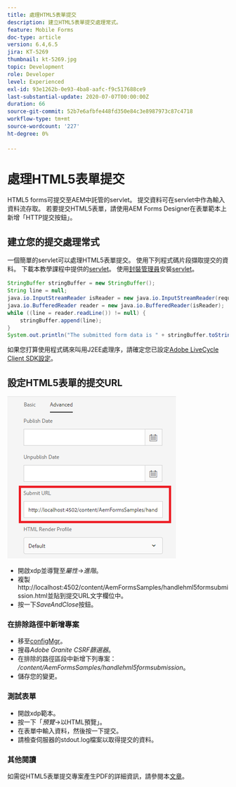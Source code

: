 ```yaml
---
title: 處理HTML5表單提交
description: 建立HTML5表單提交處理常式。
feature: Mobile Forms
doc-type: article
version: 6.4,6.5
jira: KT-5269
thumbnail: kt-5269.jpg
topic: Development
role: Developer
level: Experienced
exl-id: 93e1262b-0e93-4ba8-aafc-f9c517688ce9
last-substantial-update: 2020-07-07T00:00:00Z
duration: 66
source-git-commit: 52b7e6afbfe448fd350e84c3e8987973c87c4718
workflow-type: tm+mt
source-wordcount: '227'
ht-degree: 0%

---
```



# 處理HTML5表單提交

HTML5 forms可提交至AEM中託管的servlet。 提交資料可在servlet中作為輸入資料流存取。 若要提交HTML5表單，請使用AEM Forms Designer在表單範本上新增「HTTP提交按鈕」。

## 建立您的提交處理常式

一個簡單的servlet可以處理HTML5表單提交。 使用下列程式碼片段擷取提交的資料。 下載本教學課程中提供的[servlet](assets/html5-submit-handler.zip)。 使用[封裝管理員](http://localhost:4502/crx/packmgr/index.jsp)安裝[servlet](assets/html5-submit-handler.zip)。

```java
StringBuffer stringBuffer = new StringBuffer();
String line = null;
java.io.InputStreamReader isReader = new java.io.InputStreamReader(request.getInputStream(), "UTF-8");
java.io.BufferedReader reader = new java.io.BufferedReader(isReader);
while ((line = reader.readLine()) != null) {
    stringBuffer.append(line);
}
System.out.println("The submitted form data is " + stringBuffer.toString());
```

如果您打算使用程式碼來叫用J2EE處理序，請確定您已設定[Adobe LiveCycle Client SDK設定](https://helpx.adobe.com/aem-forms/6/submit-form-data-livecycle-process.html)。

## 設定HTML5表單的提交URL

![提交URL](assets/submit-url.PNG)

- 開啟xdp並導覽至&#x200B;_屬性_->_進階_。
- 複製http://localhost:4502/content/AemFormsSamples/handlehml5formsubmission.html並貼到提交URL文字欄位中。
- 按一下&#x200B;_SaveAndClose_&#x200B;按鈕。

### 在排除路徑中新增專案

- 移至[configMgr](http://localhost:4502/system/console/configMgr)。
- 搜尋&#x200B;_Adobe Granite CSRF篩選器_。
- 在排除的路徑區段中新增下列專案： _/content/AemFormsSamples/handlehml5formsubmission_。
- 儲存您的變更。

### 測試表單

- 開啟xdp範本。
- 按一下「_預覽_->以HTML預覽」。
- 在表單中輸入資料，然後按一下提交。
- 請檢查伺服器的stdout.log檔案以取得提交的資料。

### 其他閱讀

如需從HTML5表單提交專案產生PDF的詳細資訊，請參閱本[文章](https://experienceleague.adobe.com/docs/experience-manager-learn/forms/document-services/generate-pdf-from-mobile-form-submission-article.html)。

